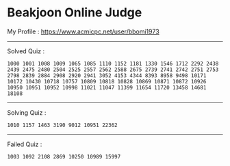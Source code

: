 # Beakjoon Online Judge

My Profile : https://www.acmicpc.net/user/bbomi1973

---

Solved Quiz : 
```
1000 1001 1008 1009 1065 1085 1110 1152 1181 1330 1546 1712 2292 2438 2439 2475 2480 2504 2525 2557 2562 2588 2675 2739 2741 2742 2751 2753 2798 2839 2884 2908 2920 2941 3052 4153 4344 8393 8958 9498 10171 10172 10430 10718 10757 10809 10818 10828 10869 10871 10872 10926 10950 10951 10952 10998 11021 11047 11399 11654 11720 13458 14681 18108
```

---

Solving Quiz :
```
1010 1157 1463 3190 9012 10951 22362
```

---

Failed Quiz :
```
1003 1092 2108 2869 10250 10989 15997
```